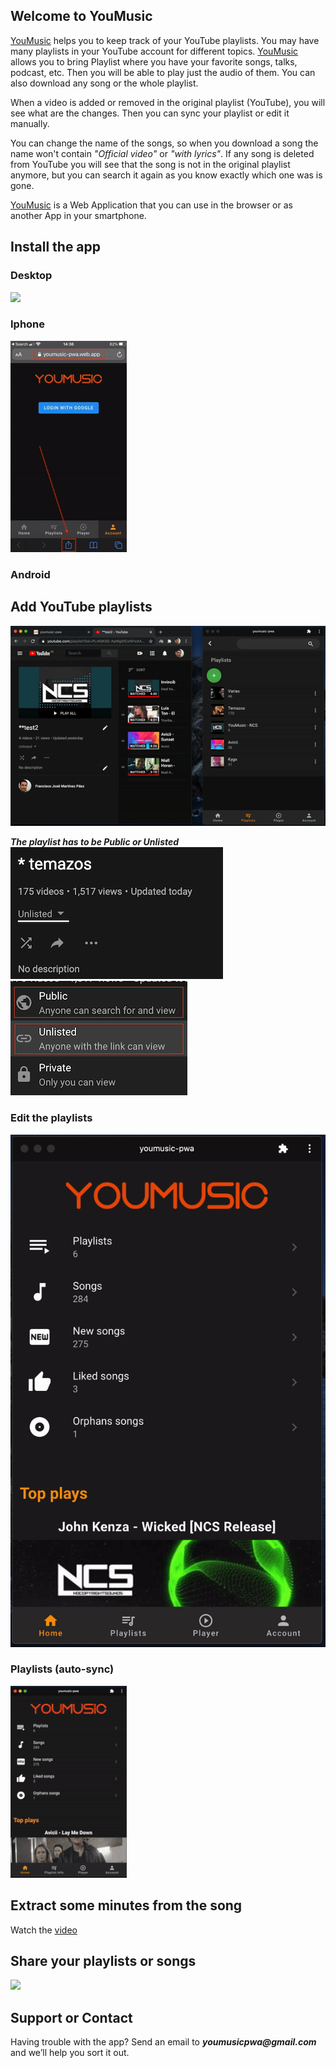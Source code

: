 ## Welcome to YouMusic

[YouMusic](https://youmusic-pwa.web.app) helps you to keep track of your YouTube playlists. 
You may have many playlists in your YouTube account for different topics. [YouMusic](https://youmusic-pwa.web.app) allows you to bring Playlist where you have your favorite songs, talks, podcast, etc. Then you will be able to play just the audio of them. You can also download any song or the whole playlist.

When a video is added or removed in the original playlist (YouTube), you will see what are the changes. Then you can sync your playlist or edit it manually.

You can change the name of the songs, so when you download a song the name won't contain _"Official video"_ or _"with lyrics"_.
If any song is deleted from YouTube you will see that the song is not in the original playlist anymore, but you can search it again as you know exactly which one was is gone.


[YouMusic](https://youmusic-pwa.web.app) is a Web Application that you can use in the browser or as another App in your smartphone.


## Install the app

### Desktop
![](installDesktop.gif)

### Iphone
![](installIphone.gif)

### Android


## Add YouTube playlists
![](addPlaylist.gif)

**_The playlist has to be Public or Unlisted_**
![](publicPlaylists.png)
![](publicPlaylists2.png)


### Edit the playlists
![](editAndSync.gif)

### Playlists (auto-sync)
![](auto-sync.gif)



## Extract some minutes from the song
Watch the [video](https://youtu.be/xWxEDVjj5b8)


## Share your playlists or songs
![](share.gif)




## Support or Contact

Having trouble with the app? Send an email to **_youmusicpwa@gmail.com_** and we’ll help you sort it out.
